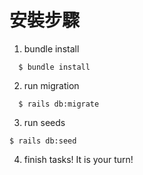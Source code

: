 # 安裝步驟

1. bundle install
```
  $ bundle install
```

2. run migration
```
  $ rails db:migrate
```

3. run seeds
```
$ rails db:seed
```

4. finish tasks!
  It is your turn!
